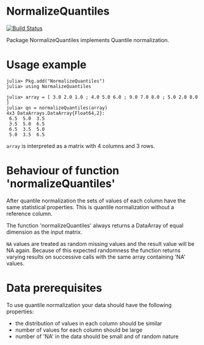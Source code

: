 # NormalizeQuantiles

[![Build Status](https://travis-ci.org/oheil/NormalizeQuantiles.jl.svg?branch=master)](https://travis-ci.org/oheil/NormalizeQuantiles.jl)


Package NormalizeQuantiles implements Quantile normalization.

# Usage example

	julia> Pkg.add("NormalizeQuantiles")
	julia> using NormalizeQuantiles
	
	julia> array = [ 3.0 2.0 1.0 ; 4.0 5.0 6.0 ; 9.0 7.0 8.0 ; 5.0 2.0 8.0 ]
	julia> qn = normalizeQuantiles(array)
	4x3 DataArrays.DataArray{Float64,2}:
	 6.5  5.0  3.5
	 3.5  5.0  6.5
	 6.5  3.5  5.0
	 5.0  3.5  6.5

`array` is interpreted as a matrix with 4 columns and 3 rows.
	 
# Behaviour of function 'normalizeQuantiles'

After quantile normalization the sets of values of each column have the same statistical properties.
This is quantile normalization without a reference column.

The function 'normalizeQuantiles' always returns a DataArray of equal dimension as the input matrix.

`NA` values are treated as random missing values and the result value will be NA again. Because of this expected randomness the function returns varying results on successive calls with the same array containing 'NA' values.
	
# Data prerequisites

To use quantile normalization your data should have the following properties:

* the distribution of values in each column should be similar
* number of values for each column should be large
* number of 'NA' in the data should be small and of random nature






